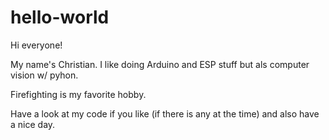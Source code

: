 # hello-world
Hi everyone!

My name's Christian. I like doing Arduino and ESP stuff but als computer vision w/ pyhon.

Firefighting is my favorite hobby.

Have a look at my code if you like (if there is any at the time) and also have a nice day.

